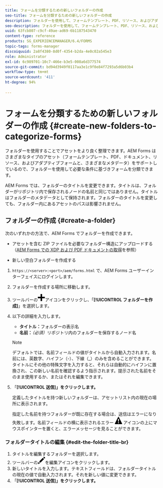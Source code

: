 ```yaml
---
title: フォームを分類するための新しいフォルダーの作成
seo-title: フォームを分類するための新しいフォルダーの作成
description: フォルダーを使用して、フォームテンプレート、PDF、リソース、およびアダプティブフォームを整理します。
seo-description: フォルダーを使用して、フォームテンプレート、PDF、リソース、およびアダプティブフォームを整理します。
uuid: 63fcb807-c9cf-49ae-ad69-6b1187543470
content-type: reference
products: SG_EXPERIENCEMANAGER/6.4/FORMS
topic-tags: forms-manager
discoiquuid: 2a8f4380-8d0f-4354-b2da-4e0c02a545e3
role: Administrator
exl-id: 6c989701-10c7-466e-b3e5-008a6d377574
source-git-commit: bd94d3949f0117aa3e1c9f0e84f7293a5d6b03b4
workflow-type: tm+mt
source-wordcount: '411'
ht-degree: 94%

---
```


# フォームを分類するための新しいフォルダーの作成  {#create-new-folders-to-categorize-forms}

フォルダーを使用することでアセットをより良く整理できます。AEM Forms はさまざまなタイプのアセット（フォームテンプレート、PDF、ドキュメント、リソース、およびアダプティブフォームと、さまざまなメタデータ）をサポートしているので、フォルダーを使用して必要な条件に基づきフォームを分類できます。

AEM Forms では、フォルダーのタイトルを変更できます。タイトルは、フォルダーがリポジトリ内で保存されるノードの名前と同じではありません。タイトルはフォルダーのメタデータとして保持されます。フォルダーのタイトルを変更しても、フォルダー内にあるアセットのパスは影響されません。

## フォルダーの作成 {#create-a-folder}

次のいずれかの方法で、AEM Forms でフォルダーを作成できます。

* アセットを含む ZIP ファイルを必要なフォルダー構造にアップロードする（[AEM Forms での XDP および PDF ドキュメントの取得](/help/forms/using/get-xdp-pdf-documents-aem.md)を参照）

* 新しい空白フォルダーを作成する

1. `https://<server>:<port>/aem/forms.html` で、AEM Forms ユーザーインターフェイスにログインします。
1. フォルダーを作成する場所に移動します。
1. ツールバーの![aem6forms_add](assets/aem6forms_add.png)アイコンをクリックし、「**[!UICONTROL フォルダーを作成]**」を選択します。

1. 以下の詳細を入力します。

   * **タイトル：**&#x200B;フォルダーの表示名
   * **名前：***（必須）*&#x200B;リポジトリ内のフォルダーを保存するノード名

   >[!NOTE]
   >
   >デフォルトでは、名前フィールドの値がタイトルから自動入力されます。名前には、英数字、ハイフン（-）、下線（_）のみを含めることができます。タイトルにその他の特殊文字を入力すると、それらは自動的にハイフンに置換され、この新しい名前を確認するよう指示されます。提示された名前をそのまま使用するか、またはそれを編集できます。

1. 「**[!UICONTROL 送信]」をクリックします。**

   定義したタイトルを持つ新しいフォルダーは、アセットリスト内の現在の場所に表示されます。

   指定した名前を持つフォルダーが既に存在する場合は、送信はエラーになり失敗します。名前フィールドの横に表示されるエラー ![aem6forms_error_alert](assets/aem6forms_error_alert.png) アイコンの上にマウスポインターを置くと、エラーメッセージを見ることができます。

### フォルダータイトルの編集 {#edit-the-folder-title-br}

1. タイトルを編集するフォルダーを選択します。
1. ツールバーの![aem6forms_edit](assets/aem6forms_edit.png)を編集アイコンをクリックします。
1. 新しいタイトルを入力します。テキストフィールドは、フォルダータイトルの現在の値で自動入力されます。それを新しい値に変更できます。
1. 「**[!UICONTROL 送信]」をクリックします。**
